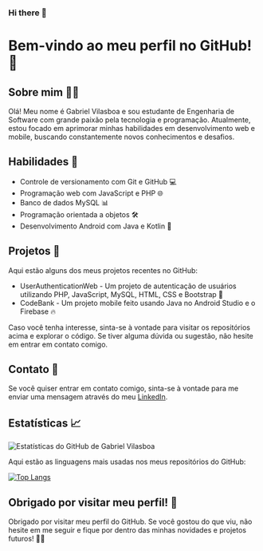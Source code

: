 ### Hi there 👋

# Bem-vindo ao meu perfil no GitHub! 👋

## Sobre mim 🙋‍♂️

Olá! Meu nome é Gabriel Vilasboa e sou estudante de Engenharia de Software com grande paixão pela tecnologia e programação. Atualmente, estou focado em aprimorar minhas habilidades em desenvolvimento web e mobile, buscando constantemente novos conhecimentos e desafios.

## Habilidades 🚀

- Controle de versionamento com Git e GitHub 💻
- Programação web com JavaScript e PHP 🌐
- Banco de dados MySQL 📊
- Programação orientada a objetos 🛠️
- Desenvolvimento Android com Java e Kotlin 🎨

## Projetos 📁

Aqui estão alguns dos meus projetos recentes no GitHub:

- UserAuthenticationWeb - Um projeto de autenticação de usuários utilizando PHP, JavaScript, MySQL, HTML, CSS e Bootstrap 🚀
- CodeBank - Um projeto mobile feito usando Java no Android Studio e o Firebase 🔥

Caso você tenha interesse, sinta-se à vontade para visitar os repositórios acima e explorar o código. Se tiver alguma dúvida ou sugestão, não hesite em entrar em contato comigo.

## Contato 📧

Se você quiser entrar em contato comigo, sinta-se à vontade para me enviar uma mensagem através do meu [LinkedIn](https://www.linkedin.com/in/gabriel-vilasboa-551428207/).

## Estatísticas 📈

![Estatísticas do GitHub de Gabriel Vilasboa](https://github-readme-stats.vercel.app/api?username=gabrielvilasboa&show_icons=true&theme=radical)

Aqui estão as linguagens mais usadas nos meus repositórios do GitHub:

[![Top Langs](https://github-readme-stats.vercel.app/api/top-langs/?username=GabrielVilasboa)](https://github.com/GabrielVilasboa)

## Obrigado por visitar meu perfil! 🙏

Obrigado por visitar meu perfil do GitHub. Se você gostou do que viu, não hesite em me seguir e fique por dentro das minhas novidades e projetos futuros! 🚀🚀
